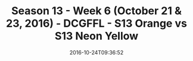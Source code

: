 ---
title: Season 13 - Week 6 (October 21 & 23, 2016) - DCGFFL - S13 Orange vs S13 Neon
  Yellow
teams-score:
- team: _teams/s13-orange.md
  score:
- team: _teams/s13-neon-yellow.md
  score: 6
mvp: P. Pham (Orange); A. Allen (Neon Yellow)
game-ball: M. Cline (Orange); N/A (Neon Yellow)
season: 13
week: 6
date: '2016-10-24T09:36:52'
pageid: season-13-week-6-october-21-23-2016-4822-vs-4821
---